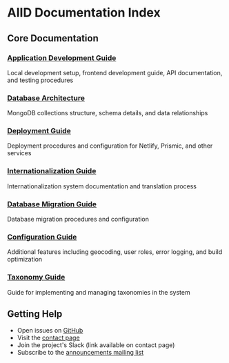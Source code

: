 # AIID Documentation Index

## Core Documentation

### [Application Development Guide](../site/gatsby-site/README.md)

Local development setup, frontend development guide, API documentation, and testing procedures

### [Database Architecture](DATABASE.md)

MongoDB collections structure, schema details, and data relationships

### [Deployment Guide](DEPLOYMENT.md)

Deployment procedures and configuration for Netlify, Prismic, and other services

### [Internationalization Guide](i18N.md)

Internationalization system documentation and translation process

### [Database Migration Guide](MIGRATIONS.md)

Database migration procedures and configuration

### [Configuration Guide](MISC.md)

Additional features including geocoding, user roles, error logging, and build optimization

### [Taxonomy Guide](TAXA.md)

Guide for implementing and managing taxonomies in the system

## Getting Help

- Open issues on [GitHub](https://github.com/responsible-ai-collaborative/aiid/issues)
- Visit the [contact page](https://incidentdatabase.ai/contact)
- Join the project's Slack (link available on contact page)
- Subscribe to the [announcements mailing list](https://groups.google.com/g/incidentsdb)
